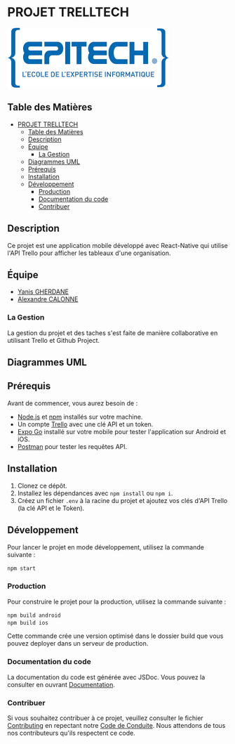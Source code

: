 # PROJET TRELLTECH 

![Epitech Technology](images/logoEpitech.png "Logo EPITECH")

## Table des Matières
- [PROJET TRELLTECH](#projet-trelltech)
  - [Table des Matières](#table-des-matières)
  - [Description](#description)
  - [Équipe](#équipe)
    - [La Gestion](#la-gestion)
  - [Diagrammes UML](#diagrammes-uml)
  - [Prérequis](#prérequis)
  - [Installation](#installation)
  - [Développement](#développement)
    - [Production](#production)
    - [Documentation du code](#documentation-du-code)
    - [Contribuer](#contribuer)

## Description

Ce projet est une application mobile développé avec React-Native qui utilise l'API Trello pour afficher les tableaux d'une organisation.

## Équipe

- [Yanis GHERDANE](https://github.com/Yanis23-26)
- [Alexandre CALONNE](https://github.com/alexandre95calonne)

### La Gestion
La gestion du projet et des taches s'est faite de manière collaborative en utilisant Trello et Github Project.

## Diagrammes UML

## Prérequis

Avant de commencer, vous aurez besoin de :

- [Node.js](https://nodejs.org/en) et [npm](https://www.npmjs.com/) installés sur votre machine.
- Un compte [Trello](https://trello.com) avec une clé API et un token.
- [Expo Go](https://expo.dev/go) installé sur votre mobile pour tester l'application sur Android et iOS.
- [Postman](https://www.postman.com/) pour tester les requêtes API.

## Installation

1. Clonez ce dépôt.
2. Installez les dépendances avec `npm install` ou `npm i`.
3. Créez un fichier `.env` à la racine du projet et ajoutez vos clés d'API Trello (la clé API et le Token).

## Développement

Pour lancer le projet en mode développement, utilisez la commande suivante :

```bash
npm start
```

### Production 

Pour construire le projet pour la production, utilisez la commande suivante : 

```bash
npm build android
npm build ios 
```
Cette commande crée une version optimisé dans le dossier build que vous pouvez deployer dans un serveur de production.

### Documentation du code

La documentation du code est générée avec JSDoc. Vous pouvez la consulter en ouvrant [Documentation]().

### Contribuer

Si vous souhaitez contribuer à ce projet, veuillez consulter le fichier [Contributing](CONTRIBUTING.md) en repectant notre [Code de Conduite](CODE_OF_CONDUCT.md). Nous attendons de tous nos contributeurs qu'ils respectent ce code.
